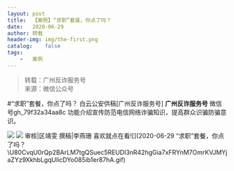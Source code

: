 ```yaml
---
layout:	post
title:	【案例】“求职”套餐，你点了吗？
date:	2020-06-29
author:	转载
header-img:	img/the-first.png
catalog:	false
tags:
	-	案例
---
```


<blockquote><p>转载：广州反诈服务号<br>
来源：微信公众号</p></blockquote>

#“求职”套餐，你点了吗？
白云公安供稿[广州反诈服务号]
**广州反诈服务号**
微信号gh_79f32a34aa8c
功能介绍宣传防范电信网络诈骗知识，提高群众识骗防骗意识。

![]({{site.baseurl}}/postimg/U80CvqU0rQoj28lia8ADCL5AW90zEfIuXVvccckuTvwAfNpzHBuiaRG7LQyt2AE7OveqdVGuAYJ67LY7Hsla8FJw.gif)
![]({{site.baseurl}}/postimg/U80CvqU0rQp2BArLM7tgQSuec5REUDI3OWP2EJSXrEfzrjQ41al5Rr1h6uuLbSaInBV2x4lB8ZetibawDggv3DQ.png)
审核|区靖雯
撰稿|李燕珊
喜欢就点在看![](2020-06-29
“求职”套餐，你点了吗？\\U80CvqU0rQp2BArLM7tgQSuec5REUDI3nR42hgGia7xFRYnM7OmrKVJMYjaZYz9XkhbLgqUIicDYo085ib1er87hA.gif)
